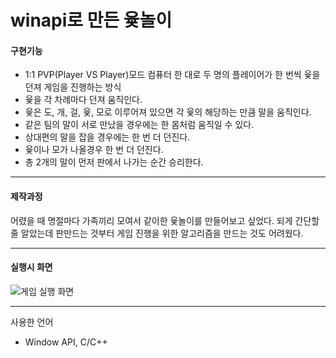 <h1>winapi로 만든 윷놀이</h1>

<div>
  <h4>구현기능</h4>
  <p>
    <ul>
      <li>1:1 PVP(Player VS Player)모드 컴퓨터 한 대로 두 명의 플레이어가 한 번씩 윷을 던져 게임을 진행하는 방식</li>
      <li>윷을 각 차례마다 던져 움직인다.</li>
      <li>윷은 도, 개, 걸, 윷, 모로 이루어져 있으면 각 윷의 해당하는 만큼 말을 움직인다.</li>
      <li>같은 팀의 말이 서로 만났을 경우에는 한 몸처럼 움직일 수 있다.</li>
      <li>상대편의 말을 잡을 경우에는 한 번 더 던진다.</li>
      <li>윷이나 모가 나올경우 한 번 더 던진다.</li>
      <li>총 2개의 말이 먼저 판에서 나가는 순간 승리한다.</li>
    </ul>
  </p>
</div><hr>
<div>
  <h4>제작과정</h4>
  <p>
  어렸을 때 명절마다 가족끼리 모여서 같이한 윷놀이를 만들어보고 싶었다.
  되게 간단할 줄 알았는데 판만드는 것부터 게임 진행을 위한 알고리즘을 만드는 것도 어려웠다.
  </p>
</div><hr>
<div>
  <h4>실행시 화면</h4>
  <img alt="게임 실행 화면" src="https://github.com/user-attachments/assets/ce459552-476e-4de5-ba51-67bd909245b5">
</div><hr>
<div>
  <p>사용한 언어</p>
  <ul>
    <li>Window API, C/C++</li>
  </ul>
</div>

